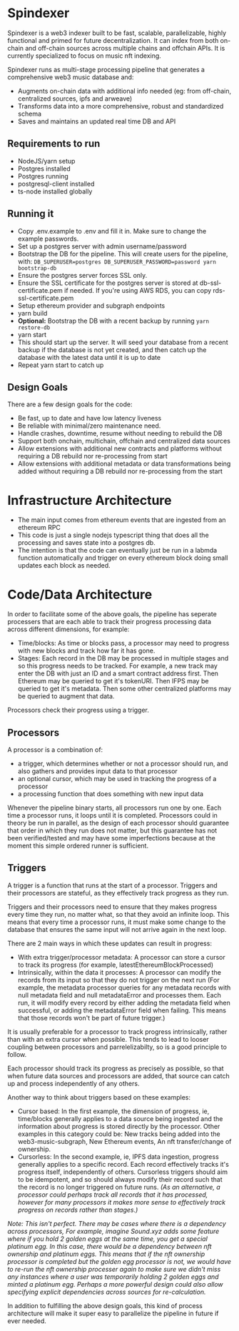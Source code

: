 # Spindexer

Spindexer is a web3 indexer built to be fast, scalable, parallelizable, highly functional and primed for future decentralization. It can index from both on-chain and off-chain sources across multiple chains and offchain APIs. It is currently specialized to focus on music nft indexing.

Spindexer runs as multi-stage processing pipeline that generates a comprehensive web3 music database and:
 - Augments on-chain data with additional info needed (eg: from off-chain, centralized sources, ipfs and arweave)
 - Transforms data into a more comprehensive, robust and standardized schema
 - Saves and maintains an updated real time DB and API

## Requirements to run
 - NodeJS/yarn setup
 - Postgres installed
 - Postgres running
 - postgresql-client installed
 - ts-node installed globally

## Running it
 - Copy .env.example to .env and fill it in. Make sure to change the example passwords.
 - Set up a postgres server with admin username/password
 - Bootstrap the DB for the pipeline. This will create users for the pipeline, with: ```DB_SUPERUSER=postgres DB_SUPERUSER_PASSWORD=password yarn bootstrap-db```
 - Ensure the postgres server forces SSL only.
 - Ensure the SSL certificate for the postgres server is stored at db-ssl-certificate.pem if needed. If you're using AWS RDS, you can copy rds-ssl-certificate.pem
 - Setup ethereum provider and subgraph endpoints
 - yarn build
 - **Optional:** Bootstrap the DB with a recent backup by running ```yarn restore-db```
 - yarn start
 - This should start up the server. It will seed your database from a recent backup if the database is not yet created, and then catch up the database with the latest data until it is up to date
 - Repeat yarn start to catch up

## Design Goals
There are a few design goals for the code:
 - Be fast, up to date and have low latency liveness
 - Be reliable with minimal/zero maintenance need.
 - Handle crashes, downtime, resume without needing to rebuild the DB
 - Support both onchain, multichain, offchain and centralized data sources
 - Allow extensions with additional new contracts and platforms without requiring a DB rebuild nor re-processing from start
 - Allow extensions with additional metadata or data transformations being added without requiring a DB rebuild nor re-processing from the start

# Infrastructure Architecture
 - The main input comes from ethereum events that are ingested from an ethereum RPC
 - This code is just a single nodejs typescript thing that does all the processing and saves state into a postgres db.
 - The intention is that the code can eventually just be run in a labmda function automatically and trigger on every ethereum block doing small updates each block as needed.

# Code/Data Architecture

In order to facilitate some of the above goals, the pipeline has seperate processers that are each able to track their progress processing data across different dimensions, for example:
 - Time/blocks: As time or blocks pass, a processor may need to progress with new blocks and track how far it has gone.
 - Stages: Each record in the DB may be processed in multiple stages and so this progress needs to be tracked. For example, a new track may enter the DB with just an ID and a smart contract address first. Then Ethereum may be queried to get it's tokenURI. Then IFPS may be queried to get it's metadata. Then some other centralized platforms may be queried to augment that data.

Processors check their progress using a trigger.

## Processors
A processor is a combination of:
 - a trigger, which determines whether or not a processor should run, and also gathers and provides input data to that processor
 - an optional cursor, which may be used in tracking the progress of a processor
 - a processing function that does something with new input data

Whenever the pipeline binary starts, all processors run one by one. Each time a processor runs, it loops until it is completed. Processors could in theory be run in parallel, as the design of each processor should guarantee that order in which they run does not matter, but this guarantee has not been verified/tested and may have some imperfections because at the moment this simple ordered runner is sufficient.

## Triggers
A trigger is a function that runs at the start of a processor. Triggers and their processors are stateful, as they effectively track progress as they run.

Triggers and their processors need to ensure that they makes progress every time they run, no matter what, so that they avoid an infinite loop. This means that every time a processor runs, it must make some change to the database that ensures the same input will not arrive again in the next loop.

There are 2 main ways in which these updates can result in progress:
 - With extra trigger/processor metadata: A processor can store a cursor to track its progress (for example, latestEthereumBlockProcessed)
 - Intrinsically, within the data it processes: A processor can modify the records from its input so that they do not trigger on the next run (For example, the metadata processor queries for any metadata records with null metadata field and null metadataError and processes them. Each run, it will modify every record by either adding the metadata field when successful, or adding the metadataError field when failing. This means that those records won't be part of future trigger.)

It is usually preferable for a processor to track progress intrinsically, rather than with an extra cursor when possible. This tends to lead to looser coupling between processors and parrelelizabilty, so is a good principle to follow.

Each processor should track its progress as precisely as possible, so that when future data sources and processors are added, that source can catch up and process independently of any others.

Another way to think about triggers based on these examples:
 - Cursor based: In the first example, the dimension of progress, ie, time/blocks generally applies to a data source being ingested and the information about progress is stored directly by the processor. Other examples in this category could be: New tracks being added into the web3-music-subgraph, New Ethereum events, An nft transfer/change of ownership.
 - Cursorless: In the second example, ie, IPFS data ingestion, progress generally applies to a specific record. Each record effectively tracks it's progress itself, independently of others. Cursorless triggers should aim to be idempotent, and so should always modify their record such that the record is no longer triggered on future runs. *(As an alternative, a processor could perhaps track all records that it has processed, however for many processors it makes more sense to effectively track progress on records rather than stages.)*

*Note: This isn't perfect. There may be cases where there is a dependency across processors, For example, imagine Sound.xyz adds some feature where if you hold 2 golden eggs at the same time, you get a special platinum egg. In this case, there would be a dependency between nft ownership and platinum eggs. This means that if the nft ownership processor is completed but the golden egg processor is not, we would have to re-run the nft ownership processer again to make sure we didn't miss any instances where a user was temporarily holding 2 golden eggs and minted a platinum egg. Perhaps a more powerful design could also allow specifying explicit dependencies across sources for re-calculation.*

In addition to fulfilling the above design goals, this kind of process architecture will make it super easy to parallelize the pipeline in future if ever needed.

